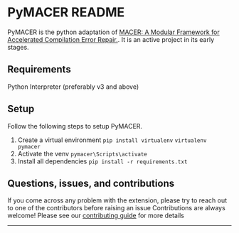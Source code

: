 # PyMACER README

PyMACER is the python adaptation of [MACER: A Modular Framework for Accelerated Compilation Error Repair.](https://github.com/purushottamkar/macer).
It is an active project in its early stages.


## Requirements

Python Interpreter (preferably v3 and above)

## Setup
Follow the following steps to setup PyMACER.

1. Create a virtual environment 
	`pip install virtualenv`
	`virtualenv pymacer`
2. Activate the venv
	`pymacer\Scripts\activate`
3. Install all dependencies
	`pip install -r requirements.txt`

## Questions, issues, and contributions

If you come across any problem with the extension, please try to reach out to one of the contributors before raising an issue
Contributions are always welcome! Please see our [contributing guide](https://github.com/microsoft/ai.ed/blob/main/README.md) for more details

-----------------------------------------------------------------------------------------------------------

